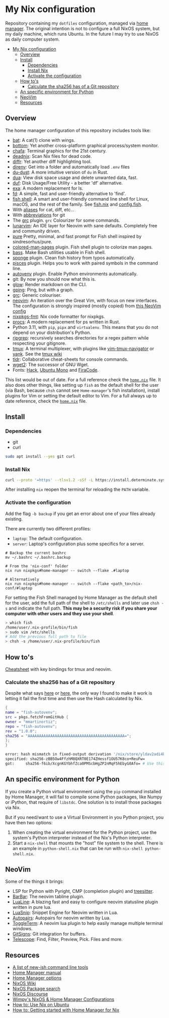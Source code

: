 # My Nix configuration

Repository containing my `dotfiles` configuration, managed via [home manager](https://nix-community.github.io/home-manager/index.html). The original intention is not to configure a full NixOS system, but my daily machine, which runs Ubuntu. In the future I may try to use NixOS as daily computer system.

- [My Nix configuration](#my-nix-configuration)
  - [Overview](#overview)
  - [Install](#install)
    - [Dependencies](#dependencies)
    - [Install Nix](#install-nix)
    - [Activate the configuration](#activate-the-configuration)
  - [How to's](#how-tos)
    - [Calculate the sha256 has of a Git repository](#calculate-the-sha256-has-of-a-git-repository)
  - [An specific environment for Python](#an-specific-environment-for-python)
  - [NeoVim](#neovim)
  - [Resources](#resources)

## Overview

The home manager configuration of this repository includes tools like:

- [bat](https://github.com/sharkdp/bat): A cat(1) clone with wings.
- [bottom](https://github.com/ClementTsang/bottom): Yet another cross-platform graphical process/system monitor.
- [chafa](https://hpjansson.org/chafa/): Terminal graphics for the 21st century.
- [deadnix](https://github.com/astro/deadnix): Scan Nix files for dead code.
- [diffr](https://github.com/mookid/diffr): Yet another diff highlighting tool.
- [direnv](https://direnv.net/): Get into a folder and automatically load `.env` files
- [du-dust](https://github.com/bootandy/dust): A more intuitive version of `du` in Rust.
- [dua](https://github.com/Byron/dua-cli): View disk space usage and delete unwanted data, fast.
- [duf](https://github.com/muesli/duf): Disk Usage/Free Utility - a better 'df' alternative.
- [exa](https://the.exa.website/): A modern replacement for ls.
- [fd](https://github.com/sharkdp/fd): A simple, fast and user-friendly alternative to 'find'.
- [fish shell](https://fishshell.com): A smart and user-friendly command line shell for Linux, macOS, and the rest of the family. See [fish.nix](./home-manager/apps/fish.nix) and [config.fish](./home-manager/apps/config.fish).
- With [aliases](https://fishshell.com/docs/current/cmds/alias.html) for cat, diff, etc...
- With [abbreviations](https://fishshell.com/docs/current/cmds/abbr.html) for git
- The [grc](https://github.com/oh-my-fish/plugin-grc) plugin. `grc` Colourizer for some commands.
- [lunarvim](https://www.lunarvim.org): An IDE layer for Neovim with sane defaults. Completely free and community driven.
- [pure](https://github.com/pure-fish/pure) Pretty, minimal, and fast prompt for Fish shell inspired by sindresorhus/pure.
- [colored-man-pages](https://github.com/PatrickF1/colored_man_pages.fish) plugin. Fish shell plugin to colorize man pages.
- [bass](https://github.com/edc/bass). Make Bash utilities usable in Fish shell.
- [sponge](https://github.com/meaningful-ooo/sponge) plugin. Clean fish history from typos automatically.
- [pisces](https://github.com/laughedelic/pisces) plugin. Helps you to work with paired symbols in the command line.
- [autovenv](https://github.com/mmartinortiz/fish-autovenv) plugin. Enable Python environments automatically.
- git: By now you should now what this is.
- [glow](https://github.com/charmbracelet/glow): Render markdown on the CLI.
- [gping](https://github.com/orf/gping): Ping, but with a graph.
- [grc](https://github.com/garabik/grc): Generic colouriser.
- [neovim](https://neovim.io/): An iteration over the Great Vim, with focus on new interfaces. The configuration is strongly inspired (mostly copied) from [this NeoVim config](https://github.com/workflow/nixos-config/blob/5fb8b79b17e8edf3ac800179f6e2dfc75fa8bd22/home/neovim.nix)
- [nixpkgs-fmt](https://nix-community.github.io/nixpkgs-fmt/): Nix code formatter for nixpkgs.
- [procs](https://github.com/dalance/procs): A modern replacement for ps written in Rust.
- Python 3.11, with `pip`, `pipx` and `virtualenv`. This means that you do not depend on your distribution's Python.
- [ripgrep](https://github.com/BurntSushi/ripgrep): recursively searches directories for a regex pattern while respecting your gitignore.
- [tmux](https://github.com/tmux/tmux/wiki): A terminal multiplexer, with plugins like [vim-tmux-navigator](https://github.com/christoomey/vim-tmux-navigator) or [yank](https://github.com/tmux-plugins/tmux-yank). See the [tmux wiki](https://github.com/tmux/tmux/wiki/Getting-Started)
- [tldr](https://tldr.sh/): Collaborative cheat-sheets for console commands.
- [wget2](https://gitlab.com/gnuwget/wget2): The successor of GNU Wget.
- Fonts: [Hack](https://sourcefoundry.org/hack/), [Ubuntu Mono](https://design.ubuntu.com/font) and [FiraCode](https://github.com/tonsky/FiraCode).

This list would be out of date. For a full reference check the [`home.nix`](./home-manager/home.nix) file. It also does other things, like setting up `fish` as the default shell for the user (via Bash, because `chsh` cannot see `Home-manager`'s fish installation), install plugins for Vim or setting the default editor to Vim. For a full always up to date reference, check the [`home.nix`](./home-manager/home.nix) file.

## Install

### Dependencies

- git
- curl

```bash
sudo apt install --yes git curl
```

### Install Nix

```bash
curl --proto '=https' --tlsv1.2 -sSf -L https://install.determinate.systems/nix | sh -s -- install
```

After installing `nix` reopen the terminal for reloading the `PATH` variable.

### Activate the configuration

Add the flag `-b backup` if you get an error about one of your files already existing.

There are currently two different profiles:

- `laptop`: The default configuration.
- `server`: Laptop's configuration plus some specifics for a server.

```shell
# Backup the current bashrc
mv ~/.bashrc ~/.bashrc.backup

# From the 'nix-conf' folder
nix run nixpkgs#home-manager -- switch --flake .#laptop

# Alternatively
nix run nixpkgs#home-manager -- switch --flake <path_to>/nix-conf/#laptop
```

For setting the Fish Shell managed by Home Manager as the default shell for the user, add the full path of the shell to `/etc/shells` and later use `chsh -s` and indicate the full path. **This may be a security risk if you share your computer with other users and they use your shell**.

```bash
> which fish
/home/user/.nix-profile/bin/fish
> sudo vim /etc/shells
# Add the previous full path to file
> chsh -s /home/user/.nix-profile/bin/fish
```

## How to's

[Cheatsheet](./Cheatsheet.md) with key bindings for tmux and neovim.

### Calculate the sha256 has of a Git repository

Despite what says [here](https://github.com/NixOS/nixpkgs/issues/191128) or [here](https://stackoverflow.com/questions/31659527/what-is-the-meaning-of-sha256-in-nixpkgs-fetchgit-where-does-the-value-come-fro), the only way I found to make it work is letting it fail the first time and then use the Hash calculated by Nix.

```nix
{
name = "fish-autovenv";
src = pkgs.fetchFromGitHub {
owner = "mmartinortiz";
repo = "fish-autovenv";
rev = "1.0.0";
sha256 = "AAAAAAAAAAAAAAAAAAAAAAAAAAAAAAAAAAAAAAAAAAA=";
};
}
```

```bash
error: hash mismatch in fixed-output derivation '/nix/store/yldav2adi4kr8ypfx0swsvgvzsc6wkfk-source.drv':
specified: sha256-zBB5Ow4FfzhM8QXRT0E174ZHessf1OU57K8co+ReuFw=
got:     sha256-f6ib/XcgnKGYbhfZca0PMScbHgZP2nMqF5hEbyG0Afo= # Use this one.
```

## An specific environment for Python

If you create a Python virtual environment using the `pip` command installed by Home Manager, it will fail to compile some Python packages, like Numpy or iPython, that require of `libstdc`. One solution is to install those packages via Nix.

But if you need/want to use a Virtual Environment in you Python project, you have then two options:

1. When creating the virtual environment for the Python project, use the system's Python interpreter instead of the Nix's Python interpreter.
2. Start a `nix-shell` that mounts the "host" file system to the shell. There is an example in `python-shell.nix` that can be run with `nix-shell python-shell.nix`.

## NeoVim

Some of the things it brings:

- LSP for Python with Pyright, CMP (completion plugin) and [treesitter](https://github.com/tree-sitter/tree-sitter).
- [BarBar](https://github.com/romgrk/barbar.nvim): The neovim tabline plugin.
- [LuaLine](https://github.com/nvim-lualine/lualine.nvim): A blazing fast and easy to configure neovim statusline plugin written in pure lua.
- [LuaSnip](https://github.com/L3MON4D3/LuaSnip): Snippet Engine for Neovim written in Lua.
- [Autopairs](https://github.com/windwp/nvim-autopairs): Autopairs for neovim written by Lua.
- [ToggleTerm](https://github.com/akinsho/toggleterm.nvim): A neovim lua plugin to help easily manage multiple terminal windows.
- [GitSigns](https://github.com/lewis6991/gitsigns.nvim): Git integration for buffers.
- [Telescope](https://github.com/nvim-telescope/telescope.nvim): Find, Filter, Preview, Pick. Files and more.

## Resources

- [A list of new-ish command line tools](https://jvns.ca/blog/2022/04/12/a-list-of-new-ish--command-line-tools/)
- [Home Manager manual](https://nix-community.github.io/home-manager/)
- [Home Manager options](https://rycee.gitlab.io/home-manager/options.html)
- [NixOS Wiki](https://nixos.wiki/wiki/Main_Page)
- [NixOS Package search](https://search.nixos.org/packages?channel=23.05&size=50&sort=relevance&type=packages&query=python311+venv)
- [NixOS Discourse](https://discourse.nixos.org/)
- [Wimpy's NixOS & Home Manager Configurations](https://github.com/wimpysworld/nix-config/tree/039e2f0151b03b9a3aa2991230a6becf75d91c43)
- [How to: Use Nix on Ubuntu](https://tech.aufomm.com/my-nix-journey-use-nix-with-ubuntu/#Install-Nix)
- [How to: Getting started with Home Manager for Nix](https://ghedam.at/24353/tutorial-getting-started-with-home-manager-for-nix)
